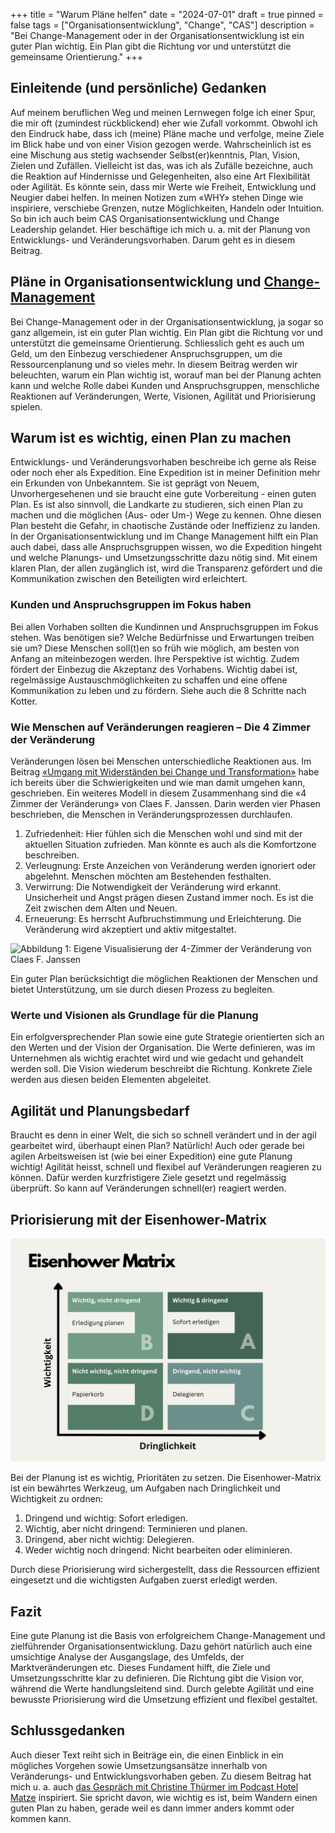 +++
title = "Warum Pläne helfen"
date = "2024-07-01"
draft = true
pinned = false
tags = ["Organisationsentwicklung", "Change", "CAS"]
description = "Bei Change-Management oder in der Organisationsentwicklung ist ein guter Plan wichtig. Ein Plan gibt die Richtung vor und unterstützt die gemeinsame Orientierung."
+++
## Einleitende (und persönliche) Gedanken

Auf meinem beruflichen Weg und meinen Lernwegen folge ich einer Spur, die mir oft (zumindest rückblickend) eher wie Zufall vorkommt. Obwohl ich den Eindruck habe, dass ich (meine) Pläne mache und verfolge, meine Ziele im Blick habe und von einer Vision gezogen werde. Wahrscheinlich ist es eine Mischung aus stetig wachsender Selbst(er)kenntnis, Plan, Vision, Zielen und Zufällen. Vielleicht ist das, was ich als Zufälle bezeichne, auch die Reaktion auf Hindernisse und Gelegenheiten, also eine Art Flexibilität oder Agilität. Es könnte sein, dass mir Werte wie Freiheit, Entwicklung und Neugier dabei helfen. In meinen Notizen zum «WHY» stehen Dinge wie inspiriere, verschiebe Grenzen, nutze Möglichkeiten, Handeln oder Intuition. So bin ich auch beim CAS Organisationsentwicklung und Change Leadership gelandet. Hier beschäftige ich mich u. a. mit der Planung von Entwicklungs- und Veränderungsvorhaben. Darum geht es in diesem Beitrag. 

## Pläne in Organisationsentwicklung und [Change-Management](https://www.bensblog.ch/change-management/)

Bei Change-Management oder in der Organisationsentwicklung, ja sogar so ganz allgemein, ist ein guter Plan wichtig. Ein Plan gibt die Richtung vor und unterstützt die gemeinsame Orientierung. Schliesslich geht es auch um Geld, um den Einbezug verschiedener Anspruchsgruppen, um die Ressourcenplanung und so vieles mehr. In diesem Beitrag werden wir beleuchten, warum ein Plan wichtig ist, worauf man bei der Planung achten kann und welche Rolle dabei Kunden und Anspruchsgruppen, menschliche Reaktionen auf Veränderungen, Werte, Visionen, Agilität und Priorisierung spielen.

## Warum ist es wichtig, einen Plan zu machen

Entwicklungs- und Veränderungsvorhaben beschreibe ich gerne als Reise oder noch eher als Expedition. Eine Expedition ist in meiner Definition mehr ein Erkunden von Unbekanntem. Sie ist geprägt von Neuem, Unvorhergesehenen und sie braucht eine gute Vorbereitung - einen guten Plan. Es ist also sinnvoll, die Landkarte zu studieren, sich einen Plan zu machen und die möglichen (Aus- oder Um-) Wege zu kennen. Ohne diesen Plan besteht die Gefahr, in chaotische Zustände oder Ineffizienz zu landen. In der Organisationsentwicklung und im Change Management hilft ein Plan auch dabei, dass alle Anspruchsgruppen wissen, wo die Expedition hingeht und welche Planungs- und Umsetzungsschritte dazu nötig sind. Mit einem klaren Plan, der allen zugänglich ist, wird die Transparenz gefördert und die Kommunikation zwischen den Beteiligten wird erleichtert. 

### Kunden und Anspruchsgruppen im Fokus haben

Bei allen Vorhaben sollten die Kundinnen und Anspruchsgruppen im Fokus stehen. Was benötigen sie? Welche Bedürfnisse und Erwartungen treiben sie um? Diese Menschen soll(t)en so früh wie möglich, am besten von Anfang an miteinbezogen werden. Ihre Perspektive ist wichtig. Zudem fördert der Einbezug die Akzeptanz des Vorhabens. Wichtig dabei ist, regelmässige Austauschmöglichkeiten zu schaffen und eine offene Kommunikation zu leben und zu fördern. Siehe auch die 8 Schritte nach Kotter. 

### Wie Menschen auf Veränderungen reagieren – Die 4 Zimmer der Veränderung

Veränderungen lösen bei Menschen unterschiedliche Reaktionen aus. Im Beitrag [«Umgang mit Widerständen bei Change und Transformation»](https://www.bensblog.ch/umgang-mit-widerstand/) habe ich bereits über die Schwierigkeiten und wie man damit umgehen kann, geschrieben. Ein weiteres Modell in diesem Zusammenhang sind die «4 Zimmer der Veränderung» von Claes F. Janssen. Darin werden vier Phasen beschrieben, die Menschen in Veränderungsprozessen durchlaufen. 

1. Zufriedenheit: Hier fühlen sich die Menschen wohl und sind mit der aktuellen Situation zufrieden. Man könnte es auch als die Komfortzone beschreiben. 
2. Verleugnung: Erste Anzeichen von Veränderung werden ignoriert oder abgelehnt. Menschen möchten am Bestehenden festhalten. 
3. Verwirrung: Die Notwendigkeit der Veränderung wird erkannt. Unsicherheit und Angst prägen diesen Zustand immer noch. Es ist die Zeit zwischen dem Alten und Neuen. 
4. Erneuerung: Es herrscht Aufbruchstimmung und Erleichterung. Die Veränderung wird akzeptiert und aktiv mitgestaltet. 

![Abbildung 1: Eigene Visualisierung der 4-Zimmer der Veränderung von Claes F. Janssen]()

Ein guter Plan berücksichtigt die möglichen Reaktionen der Menschen und bietet Unterstützung, um sie durch diesen Prozess zu begleiten.

### Werte und Visionen als Grundlage für die Planung

Ein erfolgversprechender Plan sowie eine gute Strategie orientierten sich an den Werten und der Vision der Organisation. Die Werte definieren, was im Unternehmen als wichtig erachtet wird und wie gedacht und gehandelt werden soll. Die Vision wiederum beschreibt die Richtung. Konkrete Ziele werden aus diesen beiden Elementen abgeleitet. 

## Agilität und Planungsbedarf

Braucht es denn in einer Welt, die sich so schnell verändert und in der agil gearbeitet wird, überhaupt einen Plan? Natürlich! Auch oder gerade bei agilen Arbeitsweisen ist (wie bei einer Expedition) eine gute Planung wichtig! Agilität heisst, schnell und flexibel auf Veränderungen reagieren zu können. Dafür werden kurzfristigere Ziele gesetzt und regelmässig überprüft. So kann auf Veränderungen schnell(er) reagiert werden. 

## Priorisierung mit der Eisenhower-Matrix

![Abbildung 2: Eigene Visualisierung der Eisenhower-Matrix](eisenhower-matrix.png)

Bei der Planung ist es wichtig, Prioritäten zu setzen. Die Eisenhower-Matrix ist ein bewährtes Werkzeug, um Aufgaben nach Dringlichkeit und Wichtigkeit zu ordnen:

1. Dringend und wichtig: Sofort erledigen.
2. Wichtig, aber nicht dringend: Terminieren und planen.
3. Dringend, aber nicht wichtig: Delegieren.
4. Weder wichtig noch dringend: Nicht bearbeiten oder eliminieren.

Durch diese Priorisierung wird sichergestellt, dass die Ressourcen effizient eingesetzt und die wichtigsten Aufgaben zuerst erledigt werden.

## Fazit

Eine gute Planung ist die Basis von erfolgreichem Change-Management und zielführender Organisationsentwicklung. Dazu gehört natürlich auch eine umsichtige Analyse der Ausgangslage, des Umfelds, der Marktveränderungen etc. Dieses Fundament hilft, die Ziele und Umsetzungsschritte klar zu definieren. Die Richtung gibt die Vision vor, während die Werte handlungsleitend sind. Durch gelebte Agilität und eine bewusste Priorisierung wird die Umsetzung effizient und flexibel gestaltet. 

## Schlussgedanken

Auch dieser Text reiht sich in Beiträge ein, die einen Einblick in ein mögliches Vorgehen sowie Umsetzungsansätze innerhalb von Veränderungs- und Entwicklungsvorhaben geben. Zu diesem Beitrag hat mich u. a. auch [das Gespräch mit Christine Thürmer im Podcast Hotel Matze](<https://hotelmatze.podigee.io/351-christine-thuermer>) inspiriert. Sie spricht davon, wie wichtig es ist, beim Wandern einen guten Plan zu haben, gerade weil es dann immer anders kommt oder kommen kann.